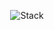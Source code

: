<p align="center">
  <img src="https://skillicons.dev/icons?i=html,css,scss,tailwind,typescript,react,next,vite"  alt="Stack"/>
</p>







